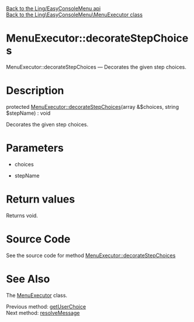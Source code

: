 [Back to the Ling/EasyConsoleMenu api](https://github.com/lingtalfi/EasyConsoleMenu/blob/master/doc/api/Ling/EasyConsoleMenu.md)<br>
[Back to the Ling\EasyConsoleMenu\MenuExecutor class](https://github.com/lingtalfi/EasyConsoleMenu/blob/master/doc/api/Ling/EasyConsoleMenu/MenuExecutor.md)


MenuExecutor::decorateStepChoices
================



MenuExecutor::decorateStepChoices — Decorates the given step choices.




Description
================


protected [MenuExecutor::decorateStepChoices](https://github.com/lingtalfi/EasyConsoleMenu/blob/master/doc/api/Ling/EasyConsoleMenu/MenuExecutor/decorateStepChoices.md)(array &$choices, string $stepName) : void




Decorates the given step choices.




Parameters
================


- choices

    

- stepName

    


Return values
================

Returns void.








Source Code
===========
See the source code for method [MenuExecutor::decorateStepChoices](https://github.com/lingtalfi/EasyConsoleMenu/blob/master/MenuExecutor.php#L404-L430)


See Also
================

The [MenuExecutor](https://github.com/lingtalfi/EasyConsoleMenu/blob/master/doc/api/Ling/EasyConsoleMenu/MenuExecutor.md) class.

Previous method: [getUserChoice](https://github.com/lingtalfi/EasyConsoleMenu/blob/master/doc/api/Ling/EasyConsoleMenu/MenuExecutor/getUserChoice.md)<br>Next method: [resolveMessage](https://github.com/lingtalfi/EasyConsoleMenu/blob/master/doc/api/Ling/EasyConsoleMenu/MenuExecutor/resolveMessage.md)<br>

